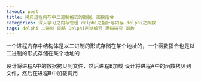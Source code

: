 ```yaml
---
layout: post
title: 拷贝进程内存中二进制格式的数据、函数指令
categories: 深入学习之内存管理 delphi之指针与内存 delphi之函数 
tags: delphi 二进制 网络 Delphi网络编程 源码研究 函数
---
```


一个进程内存中结构体是以二进制的形式存储在某个地址的，一个函数指令也是以二进制的形式存储在某个地址的

设计将进程A中的数据拷贝到文件，然后进程B加载
设计将进程A中的函数拷贝到文件，然后在进程B中加载调用
